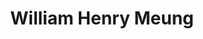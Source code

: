---
title: William Henry Meung
permalink: "/artists/william_henry_meung/"
facebook: https://www.facebook.com/William-Henry-Meung-827563380744594/
bandcamp: https://williamhenrymeung2.bandcamp.com
layout: band
parent: Artists
---